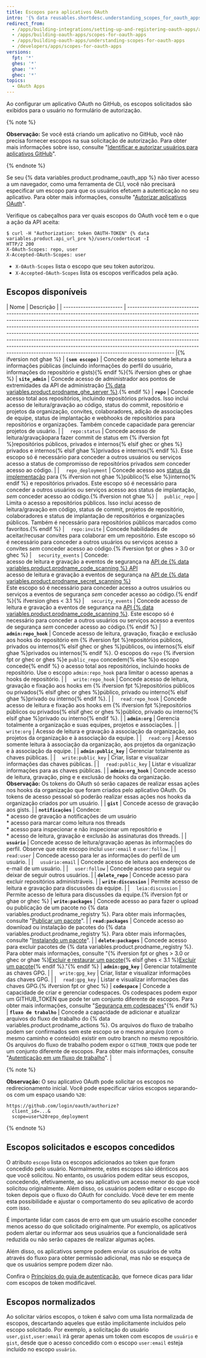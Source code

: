 ```yaml
---
title: Escopos para aplicativos OAuth
intro: '{% data reusables.shortdesc.understanding_scopes_for_oauth_apps %}'
redirect_from:
  - /apps/building-integrations/setting-up-and-registering-oauth-apps/about-scopes-for-oauth-apps
  - /apps/building-oauth-apps/scopes-for-oauth-apps
  - /apps/building-oauth-apps/understanding-scopes-for-oauth-apps
  - /developers/apps/scopes-for-oauth-apps
versions:
  fpt: '*'
  ghes: '*'
  ghae: '*'
  ghec: '*'
topics:
  - OAuth Apps
---
```


Ao configurar um aplicativo OAuth no GitHub, os escopos solicitados são exibidos para o usuário no formulário de autorização.

{% note %}

**Observação:** Se você está criando um aplicativo no GitHub, você não precisa fornecer escopos na sua solicitação de autorização. Para obter mais informações sobre isso, consulte "[Identificar e autorizar usuários para aplicativos GitHub](/apps/building-github-apps/identifying-and-authorizing-users-for-github-apps/)".

{% endnote %}

Se seu {% data variables.product.prodname_oauth_app %} não tiver acesso a um navegador, como uma ferramenta de CLI, você não precisará especificar um escopo para que os usuários efetuem a autenticação no seu aplicativo. Para obter mais informações, consulte "[Autorizar aplicativos OAuth](/developers/apps/authorizing-oauth-apps#device-flow)".

Verifique os cabeçalhos para ver quais escopos do OAuth você tem e o que a ação da API aceita:

```shell
$ curl -H "Authorization: token OAUTH-TOKEN" {% data variables.product.api_url_pre %}/users/codertocat -I
HTTP/2 200
X-OAuth-Scopes: repo, user
X-Accepted-OAuth-Scopes: user
```

* `X-OAuth-Scopes` lista o escopo que seu token autorizou.
* `X-Accepted-OAuth-Scopes` lista os escopos verificados pela ação.

## Escopos disponíveis

| Nome                     | Descrição                                                                                                                                                                                                                                                                                                                                                                                                                                                                                                                                                                             |
| ------------------------ | ------------------------------------------------------------------------------------------------------------------------------------------------------------------------------------------------------------------------------------------------------------------------------------------------------------------------------------------------------------------------------------------------------------------------------------------------------------------------------------------------------------------------------------------------------------------------------------- |{% ifversion not ghae %}
| **`(sem escopo)`**       | Concede acesso somente leitura a informações públicas (incluindo informações do perfil do usuário, informações do repositório e gists){% endif %}{% ifversion ghes or ghae %}
| **`site_admin`**         | Concede acesso de administrador aos pontos de extremidades da API de administração [{% data variables.product.prodname_ghe_server %}](/rest/reference/enterprise-admin).{% endif %}
| **`repo`**               | Concede acesso total aos repositórios, incluindo repositórios privados. Isso inclui acesso de leitura/gravação ao código, status do commit, repositório e projetos da organização, convites, colaboradores, adição de associações de equipe, status de implantação e webhooks de repositórios para repositórios e organizações. Também concede capacidade para gerenciar projetos de usuário.                                                                                                                                                                                         |
| &emsp;`repo:status`      | Concede acesso de leitura/gravaçãopara fazer commit de status em {% ifversion fpt %}repositórios públicos, privados e internos{% elsif ghec or ghes %} privados e internos{% elsif ghae %}privados e internos{% endif %}. Esse escopo só é necessário para conceder a outros usuários ou serviços acesso a status de compromisso de repositórios privados *sem* conceder acesso ao código.                                                                                                                                                                                            |
| &emsp;`repo_deployment`  | Concede acesso aos [status da implementação](/rest/reference/repos#deployments) para {% ifversion not ghae %}público{% else %}interno{% endif %} e repositórios privados. Este escopo só é necessário para conceder a outros usuários ou serviços acesso aos status de implantação, *sem* conceder acesso ao código.{% ifversion not ghae %}
| &emsp;`public_repo`      | Limita o acesso a repositórios públicos. Isso inclui acesso de leitura/gravação em código, status de commit, projetos de repositório, colaboradores e status de implantação de repositórios e organizações públicos. Também é necessário para repositórios públicos marcados como favoritos.{% endif %}
| &emsp;`repo:invite`      | Concede habilidades de aceitar/recusar convites para colaborar em um repositório. Este escopo só é necessário para conceder a outros usuários ou serviços acesso a convites *sem* conceder acesso ao código.{% ifversion fpt or ghes > 3.0 or ghec %}
| &emsp;`security_events`  | Concede: <br/> acesso de leitura e gravação a eventos de segurança na [API de {% data variables.product.prodname_code_scanning %} API](/rest/reference/code-scanning) <br/> acesso de leitura e gravação a eventos de segurança na [API de {% data variables.product.prodname_secret_scanning %}](/rest/reference/secret-scanning) <br/> Este escopo só é necessário para conceder acesso a outros usuários ou serviços a eventos de segurança *sem* conceder acesso ao código.{% endif %}{% ifversion ghes < 3.1 %}
| &emsp;`security_events`  | Concede acesso de leitura e gravação a eventos de segurança na [API {% data variables.product.prodname_code_scanning %}](/rest/reference/code-scanning). Este escopo só é necessário para conceder a outros usuários ou serviços acesso a eventos de segurança *sem* conceder acesso ao código.{% endif %}
| **`admin:repo_hook`**    | Concede acesso de leitura, gravação, fixação e exclusão aos hooks do repositório em {% ifversion fpt %}repositórios públicos, privados ou internos{% elsif ghec or ghes %}públicos, ou internos{% elsif ghae %}privados ou internos{% endif %}. O escopos do `repo` {% ifversion fpt or ghec or ghes %}e `public_repo` concedem{% else %}o escopo concede{% endif %} o acesso total aos repositórios, incluindo hooks de repositório. Use o escopo `admin:repo_hook` para limitar o acesso apenas a hooks de repositório.                                                             |
| &emsp;`write:repo_hook`  | Concede acesso de leitura, gravação e fixação aos hooks em {% ifversion fpt %}repositórios públicos ou privados{% elsif ghec or ghes %}público, privado ou interno{% elsif ghae %}privado ou interno{% endif %}.                                                                                                                                                                                                                                                                                                                                                                      |
| &emsp;`read:repo_hook`   | Concede acesso de leitura e fixação aos hooks em {% ifversion fpt %}repositórios públicos ou privados{% elsif ghec or ghes %}público, privado ou interno{% elsif ghae %}privado ou interno{% endif %}.                                                                                                                                                                                                                                                                                                                                                                                |
| **`admin:org`**          | Gerencia totalmente a organização e suas equipes, projetos e associações.                                                                                                                                                                                                                                                                                                                                                                                                                                                                                                             |
| &emsp;`write:org`        | Acesso de leitura e gravação à associação da organização, aos projetos da organização e à associação da equipe.                                                                                                                                                                                                                                                                                                                                                                                                                                                                       |
| &emsp;`read:org`         | Acesso somente leitura à associação da organização, aos projetos da organização e à associação da equipe.                                                                                                                                                                                                                                                                                                                                                                                                                                                                             |
| **`admin:public_key`**   | Gerenciar totalmente as chaves públicas.                                                                                                                                                                                                                                                                                                                                                                                                                                                                                                                                              |
| &emsp;`write:public_key` | Criar, listar e visualizar informações das chaves públicas.                                                                                                                                                                                                                                                                                                                                                                                                                                                                                                                           |
| &emsp;`read:public_key`  | Listar e visualizar informações para as chaves públicas.                                                                                                                                                                                                                                                                                                                                                                                                                                                                                                                              |
| **`admin:org_hook`**     | Concede acesso de leitura, gravação, ping e e exclusão de hooks da organização. **Observação:** Os tokens do OAuth só serão capazes de realizar essas ações nos hooks da organização que foram criados pelo aplicativo OAuth. Os tokens de acesso pessoal só poderão realizar essas ações nos hooks da organização criados por um usuário.                                                                                                                                                                                                                                            |
| **`gist`**               | Concede acesso de gravação aos gists.                                                                                                                                                                                                                                                                                                                                                                                                                                                                                                                                                 |
| **`notificações`**       | Condece: <br/>* acesso de gravação a notificações de um usuário <br/>* acesso para marcar como leitura nos threads <br/>* acesso para inspecionar e não inspecionar um repositório e <br/>* acesso de leitura, gravação e exclusão às assinaturas dos threads.                                                                                                                                                                                                                                                                                                |
| **`usuário`**            | Concede acesso de leitura/gravação apenas às informações do perfil.  Observe que este escopo inclui `user:email` e `user:follow`.                                                                                                                                                                                                                                                                                                                                                                                                                                                     |
| &emsp;`read:user`        | Concede acesso para ler as informações do perfil de um usuário.                                                                                                                                                                                                                                                                                                                                                                                                                                                                                                                       |
| &emsp;`usuário:email`    | Concede acesso de leitura aos endereços de e-mail de um usuário.                                                                                                                                                                                                                                                                                                                                                                                                                                                                                                                      |
| &emsp;`user:follow`      | Concede acesso para seguir ou deixar de seguir outros usuários.                                                                                                                                                                                                                                                                                                                                                                                                                                                                                                                       |
| **`delete_repo`**        | Concede acesso para excluir repositórios administráveis.                                                                                                                                                                                                                                                                                                                                                                                                                                                                                                                              |
| **`write:discussion`**   | Permite acesso de leitura e gravação para discussões da equipe.                                                                                                                                                                                                                                                                                                                                                                                                                                                                                                                       |
| &emsp;`leia:discussion`  | Permite acesso de leitura para discussões da equipe.{% ifversion fpt or ghae or ghec %}
| **`write:packages`**     | Concede acesso ao para fazer o upload ou publicação de um pacote no {% data variables.product.prodname_registry %}. Para obter mais informações, consulte "[Publicar um pacote](/github/managing-packages-with-github-packages/publishing-a-package)".                                                                                                                                                                                                                                                                                                                                |
| **`read:packages`**      | Concede acesso ao download ou instalação de pacotes do {% data variables.product.prodname_registry %}. Para obter mais informações, consulte "[Instalando um pacote](/github/managing-packages-with-github-packages/installing-a-package)".                                                                                                                                                                                                                                                                                                                                           |
| **`delete:packages`**    | Concede acesso para excluir pacotes de {% data variables.product.prodname_registry %}. Para obter mais informações, consulte "{% ifversion fpt or ghes > 3.0 or ghec or ghae %}[Excluir e restaurar um pacote](/packages/learn-github-packages/deleting-and-restoring-a-package){% elsif ghes < 3.1 %}[Excluir um pacote](/packages/learn-github-packages/deleting-a-package){% endif %}."{% endif %}
| **`admin:gpg_key`**      | Gerenciar totalmente as chaves GPG.                                                                                                                                                                                                                                                                                                                                                                                                                                                                                                                                                   |
| &emsp;`write:gpg_key`    | Criar, listar e visualizar informações das chaves GPG.                                                                                                                                                                                                                                                                                                                                                                                                                                                                                                                                |
| &emsp;`read:gpg_key`     | Listar e visualizar informações das chaves GPG.{% ifversion fpt or ghec %}
| **`codespace`**          | Concede a capacidade de criar e gerenciar codespaces. Os codespaces podem expor um GITHUB_TOKEN que pode ter um conjunto diferente de escopos. Para obter mais informações, consulte "[Segurança em codespaces](/codespaces/codespaces-reference/security-in-codespaces#authentication)"{% endif %}
| **`fluxo de trabalho`**  | Concede a capacidade de adicionar e atualizar arquivos do fluxo de trabalho do {% data variables.product.prodname_actions %}. Os arquivos do fluxo de trabalho podem ser confirmados sem este escopo se o mesmo arquivo (com o mesmo caminho e conteúdo) existir em outro branch no mesmo repositório. Os arquivos do fluxo de trabalho podem expor o `GITHUB_TOKEN` que pode ter um conjunto diferente de escopos. Para obter mais informações, consulte "[Autenticação em um fluxo de trabalho](/actions/reference/authentication-in-a-workflow#permissions-for-the-github_token)". |

{% note %}

**Observação:** O seu aplicativo OAuth pode solicitar os escopos no redirecionamento inicial. Você pode especificar vários escopos separando-os com um espaço usando `%20`:

    https://github.com/login/oauth/authorize?
      client_id=...&
      scope=user%20repo_deployment

{% endnote %}

## Escopos solicitados e escopos concedidos

O atributo `escopo` lista os escopos adicionados ao token que foram concedido pelo usuário. Normalmente, estes escopos são idênticos aos que você solicitou. No entanto, os usuários podem editar seus escopos, concedendo, efetivamente, ao seu aplicativo um acesso menor do que você solicitou originalmente. Além disso, os usuários podem editar o escopo do token depois que o fluxo do OAuth for concluído. Você deve ter em mente esta possibilidade e ajustar o comportamento do seu aplicativo de acordo com isso.

É importante lidar com casos de erro em que um usuário escolhe conceder menos acesso do que solicitado originalmente. Por exemplo, os aplicativos podem alertar ou informar aos seus usuários que a funcionalidade será reduzida ou não serão capazes de realizar algumas ações.

Além disso, os aplicativos sempre podem enviar os usuários de volta através do fluxo para obter permissão adicional, mas não se esqueça de que os usuários sempre podem dizer não.

Confira o [Príncípios do guia de autenticação](/guides/basics-of-authentication/), que fornece dicas para lidar com escopos de token modificável.

## Escopos normalizados

Ao solicitar vários escopos, o token é salvo com uma lista normalizada de escopos, descartando aqueles que estão implicitamente incluídos pelo escopo solicitado. Por exemplo, a solicitação do usuário `user,gist,user:email` irá gerar apenas um token com escopos de `usuário` e `gist`, desde que o acesso concedido com o escopo `user:email` esteja incluído no escopo `usuário`.
